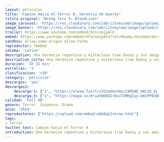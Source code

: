 ```yaml
---
layout: peliculas
title: "Camino Hacia el Terror 6: herencia de muerte"
titulo_original: "Wrong Turn 5: BloodLines"
image_carousel: 'https://res.cloudinary.com/imbriitneysam/image/upload/v1545615180/camino6-poster-min.jpg'
image_banner: 'https://res.cloudinary.com/imbriitneysam/image/upload/v1545615181/camino6-banner-min.jpg'
trailer: https://www.youtube.com/embed/VCncsmjpAlU
embed: https://www.youtube.com/embed/VCncsmjpAlU?rel=0&amp;hd=1&border=0&wmode=opaque&enablejsapi=1&modestbranding=1&controls=1&showinfo=1
sandbox: allow-same-origin allow-forms
reproductor: fembed
idioma: 'Latino'
description: Una herencia repentina y misteriosa trae Danny y sus amigos para Hobb Springs, una localidad olvidada profundo en las colinas de Virginia Occidental. Hobb Springs está siendo cuidada bajo la estricta vigilancia de Jackson y Sally, una pareja y socialmente torpe que introducir Danny a la familia perdida hace mucho tiempo que nunca ha conocido. Pronto, Danny se ve obligado a elegir entre sus amigos y su linaje.
description_corta: Una herencia repentina y misteriosa trae Danny y sus amigos para Hobb Springs, una localidad olvidada profundo en las colinas de Virginia Occidental. Hobb Springs está siendo cuidada bajo la estricta vigilancia de..
duracion: '1h 31 min'
estrellas: '5'
clasificacion: '+10'
category: 'peliculas'
descargas: 'yes'
descargas2:
    descarga-1: ["1", "https://oload.fun/f/xJG3a6GnVHo/CAMINO_HACIA_EL_TERROR_6.mp4", "https://www.google.com/s2/favicons?domain=openload.co","OpenLoad","https://res.cloudinary.com/imbriitneysam/image/upload/v1541473684/mexico.png", "Latino", "Full HD"]
    descarga-3: ["2", "https://mega.nz/#!uaYWDKQS!DvuT3MHgIyy-m0zPP03QHHisVMV-CsqWVDQBaQsYJ1Y", "https://www.google.com/s2/favicons?domain=mega.nz","Mega","https://res.cloudinary.com/imbriitneysam/image/upload/v1541473684/mexico.png", "Latino", "Full HD"]
calidad: 'Full HD'
genero: Terror, Suspenso, Drama
anio: '2014'
reproductores: ["https://uqload.com/embed-w8m8qk2rerow.html"]
tags:
- Terror
twitter_text: Camino hacia el terror 6
introduction: Una herencia repentina y misteriosa trae Danny y sus amigos para Hobb Springs, una localidad olvidada profundo en las colinas de Virginia Occidental. Hobb Springs está siendo cuidada bajo la estricta vigilancia de..
---
```



 







